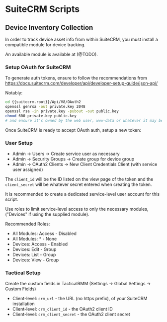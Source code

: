 # SuiteCRM Scripts

## Device Inventory Collection

In order to track device asset info from within SuiteCRM, you must install a compatible module for device tracking.

An available module is available at (@TODO).

### Setup OAuth for SuiteCRM

To generate auth tokens, ensure to follow the recommendations from
https://docs.suitecrm.com/developer/api/developer-setup-guide/json-api/

Notably:

```bash
cd {{suitecrm.root}}/Api/V8/OAuth2
openssl genrsa -out private.key 2048
openssl rsa -in private.key -pubout -out public.key
chmod 600 private.key public.key
# and ensure it's owned by the web user, www-data or whatever it may be
```

Once SuiteCRM is ready to accept OAuth auth, setup a new token:

### User Setup

* Admin -> Users -> Create service user as necessary
* Admin -> Security Groups -> Create group for device group
* Admin -> OAuth2 Clients -> New Client Credentials Client (with service user assigned)

The `client_id` will be the ID listed on the view page of the token
and the `client_secret` will be whatever secret entered when creating the token.

It is recommended to create a dedicated service-level user account for this script.

Use roles to limit service-level access to only the necessary modules, ("Devices" if using the supplied module).

Recommended Roles:

* All Modules: Access - Disabled
* All Modules: * - None
* Devices: Access - Enabled
* Devices: Edit - Group
* Devices: List - Group
* Devices: View - Group

### Tactical Setup

Create the custom fields in TacticalRMM (Settings -> Global Settings -> Custom Fields)

* Client-level: `crm_url` - the URL (no https prefix), of your SuiteCRM installation
* Client-level: `crm_client_id` - the OAuth2 client ID
* Client-level: `crm_client_secret` - the OAuth2 client secret

